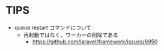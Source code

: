 # TIPS

- queue:restart コマンドについて
  * 再起動ではなく、ワーカーの削除である
    + https://github.com/laravel/framework/issues/6950